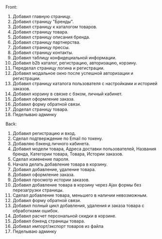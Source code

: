 Front:
1. Добавил главную страницу.
2. Добавил страницу "Бренды".
3. Добавил страницу к каталогом товаров.
4. Добавил страницу товара.
5. Добавил страницу описания бренда.
6. Добавил страницу партнерства.
7. Добавил страницу прессы.
8. Добавил страницу контакты.
9. Добавил таблицу конфидециальной информации.
10. Добавил b2b каталог, регистрацию, авторизацию, корзину.
11. Переделал страницу логина и регистрации.
12. Добавил модальное окно после успешной авторизации и регистрации.
13. Добавил страницу каталога пользователя с настройками и историей заказов.
14. Добавил корзину в связке с бэком, личный кабинет.
15. Добавил оформление заказа.
16. Добавил форму обратной связи.
17. Доделал страницу товара.
18. Педелываю админку


Back:
1. Добавил регистрацию и вход.
2. Сделал подтверждение по Email по токену.
3. Добавляю бэкенд личного кабинета.
4. Добавил модели товара, Адреса доставки пользователей, Названия бренда, Категории товара, Товара, Истории заказов.
5. Сделал изменение пароля.
6. Начала делать добавление товара в корзину.
7. Добавил добавление, удаление товара.
8. Добавил оформление заказа.
9. Добавил просмотр истории заказов.
10. Добавил добавление товара в корзину через Ajax формы без перезагрузки страницы.
11. Сделал добавление товара, меньшего в наличии невозможным.
12. Добавил форму обратной связи.
13. Добавил полный цикл добавления, удаления и заказа товара с обработками ошибок.
14. Добавил расчет персональной скидки в корзине.
15. Добавил бэкенд страницы товара.
16. Добивал импорт/экспорт товаров из файла
17. Педелываю админку